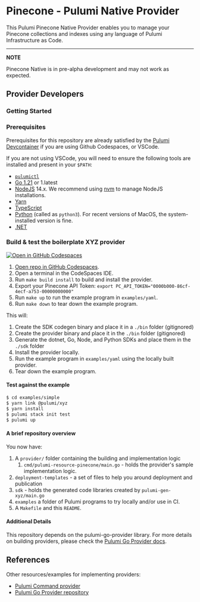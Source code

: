 # Pinecone - Pulumi Native Provider

This Pulumi Pinecone Native Provider enables you to manage your Pinecone collections and indexes using any language of Pulumi Infrastructure as Code.

---
**NOTE**

Pinecone Native is in pre-alpha development and may not work as expected.

## Provider Developers

### Getting Started

### Prerequisites

Prerequisites for this repository are already satisfied by the [Pulumi Devcontainer](https://github.com/pulumi/devcontainer) if you are using Github Codespaces, or VSCode.

If you are not using VSCode, you will need to ensure the following tools are installed and present in your `$PATH`:

* [`pulumictl`](https://github.com/pulumi/pulumictl#installation)
* [Go 1.21](https://golang.org/dl/) or 1.latest
* [NodeJS](https://nodejs.org/en/) 14.x.  We recommend using [nvm](https://github.com/nvm-sh/nvm) to manage NodeJS installations.
* [Yarn](https://yarnpkg.com/)
* [TypeScript](https://www.typescriptlang.org/)
* [Python](https://www.python.org/downloads/) (called as `python3`).  For recent versions of MacOS, the system-installed version is fine.
* [.NET](https://dotnet.microsoft.com/download)


### Build & test the boilerplate XYZ provider

[![Open in GitHub Codespaces](https://github.com/codespaces/badge.svg)](https://codespaces.new/pinecone-io/pulumi-pinecone)

1. [Open repo in GitHub Codespaces](https://codespaces.new/pinecone-io/pulumi-pinecone).
1. Open a terminal in the CodeSpaces IDE.
1. Run `make build install` to build and install the provider.
1. Export your Pinecone API Token: `export PC_API_TOKEN="0000b000-86cf-4ecf-a753-00000000000"`
1. Run `make up` to run the example program in `examples/yaml`.
1. Run `make down` to tear down the example program.

This will:

1. Create the SDK codegen binary and place it in a `./bin` folder (gitignored)
2. Create the provider binary and place it in the `./bin` folder (gitignored)
3. Generate the dotnet, Go, Node, and Python SDKs and place them in the `./sdk` folder
4. Install the provider locally.
5. Run the example program in `examples/yaml` using the locally built provider.
6. Tear down the example program.

#### Test against the example

```bash
$ cd examples/simple
$ yarn link @pulumi/xyz
$ yarn install
$ pulumi stack init test
$ pulumi up
```

#### A brief repository overview

You now have:

1. A `provider/` folder containing the building and implementation logic
    1. `cmd/pulumi-resource-pinecone/main.go` - holds the provider's sample implementation logic.
2. `deployment-templates` - a set of files to help you around deployment and publication
3. `sdk` - holds the generated code libraries created by `pulumi-gen-xyz/main.go`
4. `examples` a folder of Pulumi programs to try locally and/or use in CI.
5. A `Makefile` and this `README`.

#### Additional Details

This repository depends on the pulumi-go-provider library. For more details on building providers, please check
the [Pulumi Go Provider docs](https://github.com/pulumi/pulumi-go-provider).

## References

Other resources/examples for implementing providers:
* [Pulumi Command provider](https://github.com/pulumi/pulumi-command/blob/master/provider/pkg/provider/provider.go)
* [Pulumi Go Provider repository](https://github.com/pulumi/pulumi-go-provider)
